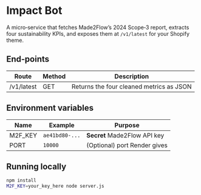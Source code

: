 # Impact Bot

A micro‑service that fetches Made2Flow’s 2024 Scope‑3 report, extracts four
sustainability KPIs, and exposes them at `/v1/latest` for your Shopify theme.

## End‑points
| Route        | Method | Description                 |
|--------------|--------|-----------------------------|
| /v1/latest   | GET    | Returns the four cleaned metrics as JSON |

## Environment variables

| Name    | Example                          | Purpose                        |
|---------|----------------------------------|--------------------------------|
| M2F_KEY | `ae41bd80-...`                   | **Secret** Made2Flow API key   |
| PORT    | `10000`                          | (Optional) port Render gives   |

## Running locally

```bash
npm install
M2F_KEY=your_key_here node server.js
```